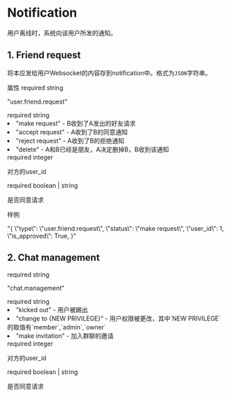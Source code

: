 # Notification

用户离线时，系统向该用户所发的通知。

## 1. Friend request

将本应发给用户Websocket的内容存到notification中。格式为`JSON`字符串。

属性
<deflist collapsible="false">
    <def title="type">
        <emphasis>required</emphasis> string
        <p>"user.friend.request"</p>
    </def>
    <def title="status">
        <emphasis>required</emphasis> string
        <list>
        <li>
        "make request" - B收到了A发出的好友请求
        </li>
        <li>
        "accept request" - A收到了B的同意通知
        </li>
        <li>
        "reject request" - A收到了B的拒绝通知
        </li>
        <li>
        "delete" - A和B已经是朋友，A决定删掉B，B收到该通知
        </li>
        </list>
    </def>
    <def title="user_id">
        <emphasis>required</emphasis>  integer
        <p>对方的user_id</p>
    </def>
    <def title="is_approved">
        <emphasis>required</emphasis>  boolean | string
        <p>是否同意请求</p>
    </def>
</deflist>
样例

<code-block lang="json">
"{
     \"type\": \"user.friend.request\",
     \"status\": \"make request\",
     \"user_id\": 1,
     \"is_approved\": True,
}"
</code-block>


## 2. Chat management

<deflist collapsible="false">
    <def title="type">
        <emphasis>required</emphasis> string
        <p>"chat.management"</p>
    </def>
    <def title="status">
        <emphasis>required</emphasis> string
        <list>
        <li>
        "kicked out" - 用户被踢出
        </li>
        <li>
        "change to {NEW PRIVILEGE}" - 用户权限被更改，其中`NEW PRIVILEGE`的取值有`member`,`admin`,`owner`
        </li>
        <li>
        "make invitation" - 加入群聊的邀请
        </li>
        </list>
    </def>
    <def title="user_id">
        <emphasis>required</emphasis>  integer
        <p>对方的user_id</p>
    </def>
    <def title="is_approved">
        <emphasis>required</emphasis>  boolean | string
        <p>是否同意请求</p>
    </def>
</deflist>